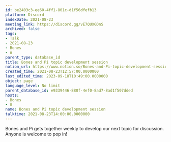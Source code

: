 ```yaml
---
id: be2403c3-ee60-4ff1-801c-d1f56dfefb13
platform: Discord
indexDate: 2021-08-23
meeting_link: https://discord.gg/vE7QUXGDnS
archived: false
tags:
- Talk
- 2021-08-23
- Bones
- π
parent_type: database_id
title: Bones and Pi topic development session
notion_url: https://www.notion.so/Bones-and-Pi-topic-development-session-be2403c3ee604ff1801cd1f56dfefb13
created_time: 2021-08-23T12:57:00.0000000
last_edited_time: 2023-09-18T10:49:00.0000000
object: page
language_level: No limit
parent_database_id: e9339446-880f-4ef0-8ad7-8ad1f507dded
hosts:
- Bones
- π
name: Bones and Pi topic development session
talktime: 2021-08-23T14:00:00.0000000
---
```


Bones and Pi gets together weekly to develop our next topic for discussion.
Anyone is welcome to pop in!










